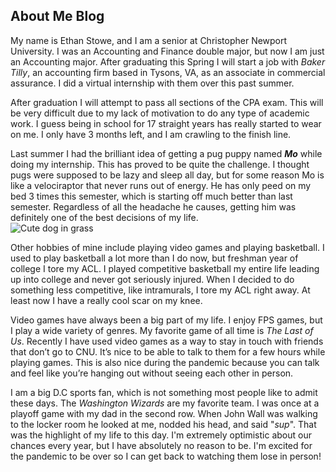 ## About Me Blog  

My name is Ethan Stowe, and I am a senior at Christopher Newport University. I was an Accounting and Finance double major, but now I am just an Accounting major. After graduating this Spring I will start a job with _Baker Tilly_, an accounting firm based in Tysons, VA, as an associate in commercial assurance. I did a virtual internship with them over this past summer.   

After graduation I will attempt to pass all sections of the CPA exam. This will be very difficult due to my lack of motivation to do any type of academic work. I guess being in school for 17 straight years has really started to wear on me. I only have 3 months left, and I am crawling to the finish line.  

Last summer I had the brilliant idea of getting a pug puppy named **_Mo_** while doing my internship. This has proved to be quite the challenge. I thought pugs were supposed to be lazy and sleep all day, but for some reason Mo is like a velociraptor that never runs out of energy. He has only peed on my bed 3 times this semester, which is starting off much better than last semester. Regardless of all the headache he causes, getting him was definitely one of the best decisions of my life.   
![Cute dog in grass](https://ethanstowe.github.io/Ethan-Stowe-CNU/images/moingrass.jpg) 

Other hobbies of mine include playing video games and playing basketball. I used to play basketball a lot more than I do now, but freshman year of college I tore my ACL. I played competitive basketball my entire life leading up into college and never got seriously injured. When I decided to do something less competitive, like intramurals, I tore my ACL right away. At least now I have a really cool scar on my knee.    

Video games have always been a big part of my life. I enjoy FPS games, but I play a wide variety of genres. My favorite game of all time is _The Last of Us_. Recently I have used video games as a way to stay in touch with friends that don’t go to CNU. It’s nice to be able to talk to them for a few hours while playing games. This is also nice during the pandemic because you can talk and feel like you’re hanging out without seeing each other in person.      

I am a big D.C sports fan, which is not something most people like to admit these days. The _Washington Wizards_ are my favorite team. I was once at a playoff game with my dad in the second row. When John Wall was walking to the locker room he looked at me, nodded his head, and said "_sup_". That was the highlight of my life to this day. I'm extremely optimistic about our chances every year, but I have absolutely no reason to be. I'm excited for the pandemic to be over so I can get back to watching them lose in person! 
